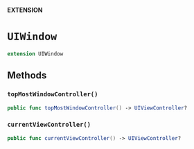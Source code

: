 **EXTENSION**

# `UIWindow`
```swift
extension UIWindow
```

## Methods
### `topMostWindowController()`

```swift
public func topMostWindowController() -> UIViewController?
```

### `currentViewController()`

```swift
public func currentViewController() -> UIViewController?
```
